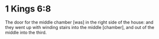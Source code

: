 # 1 Kings 6:8

The door for the middle chamber [was] in the right side of the house: and they went up with winding stairs into the middle [chamber], and out of the middle into the third.